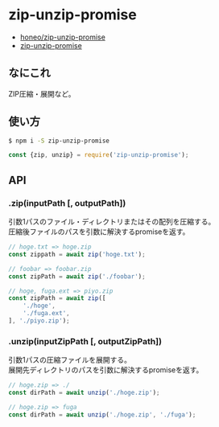 # zip-unzip-promise
* [honeo/zip-unzip-promise](https://github.com/honeo/zip-unzip-promise)  
* [zip-unzip-promise](https://www.npmjs.com/package/zip-unzip-promise)

## なにこれ
ZIP圧縮・展開など。

## 使い方
```sh
$ npm i -S zip-unzip-promise
```
```js
const {zip, unzip} = require('zip-unzip-promise');
```

## API

### .zip(inputPath [, outputPath])
引数1パスのファイル・ディレクトリまたはその配列を圧縮する。  
圧縮後ファイルのパスを引数に解決するpromiseを返す。
```js
// hoge.txt => hoge.zip
const zippath = await zip('hoge.txt');

// foobar => foobar.zip
const zipPath = await zip('./foobar');

// hoge, fuga.ext => piyo.zip
const zipPath = await zip([
	'./hoge',
	'./fuga.ext',
], './piyo.zip');
```

### .unzip(inputZipPath [, outputZipPath])
引数1パスの圧縮ファイルを展開する。  
展開先ディレクトリのパスを引数に解決するpromiseを返す。
```js
// hoge.zip => ./
const dirPath = await unzip('./hoge.zip');

// hoge.zip => fuga
const dirPath = await unzip('./hoge.zip', './fuga');
```
